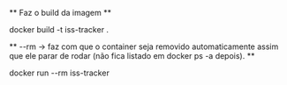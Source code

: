 ** Faz o build da imagem **


docker build -t iss-tracker .

** --rm → faz com que o container seja removido automaticamente assim que ele parar de rodar (não fica listado em docker ps -a depois). **


docker run --rm iss-tracker